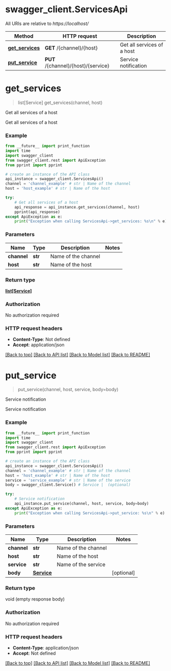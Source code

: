 # swagger_client.ServicesApi

All URIs are relative to *https://localhost/*

Method | HTTP request | Description
------------- | ------------- | -------------
[**get_services**](ServicesApi.md#get_services) | **GET** /{channel}/{host} | Get all services of a host
[**put_service**](ServicesApi.md#put_service) | **PUT** /{channel}/{host}/{service} | Service notification

# **get_services**
> list[Service] get_services(channel, host)

Get all services of a host

Get all services of a host

### Example
```python
from __future__ import print_function
import time
import swagger_client
from swagger_client.rest import ApiException
from pprint import pprint

# create an instance of the API class
api_instance = swagger_client.ServicesApi()
channel = 'channel_example' # str | Name of the channel
host = 'host_example' # str | Name of the host

try:
    # Get all services of a host
    api_response = api_instance.get_services(channel, host)
    pprint(api_response)
except ApiException as e:
    print("Exception when calling ServicesApi->get_services: %s\n" % e)
```

### Parameters

Name | Type | Description  | Notes
------------- | ------------- | ------------- | -------------
 **channel** | **str**| Name of the channel | 
 **host** | **str**| Name of the host | 

### Return type

[**list[Service]**](Service.md)

### Authorization

No authorization required

### HTTP request headers

 - **Content-Type**: Not defined
 - **Accept**: application/json

[[Back to top]](#) [[Back to API list]](../README.md#documentation-for-api-endpoints) [[Back to Model list]](../README.md#documentation-for-models) [[Back to README]](../README.md)

# **put_service**
> put_service(channel, host, service, body=body)

Service notification

Service notification

### Example
```python
from __future__ import print_function
import time
import swagger_client
from swagger_client.rest import ApiException
from pprint import pprint

# create an instance of the API class
api_instance = swagger_client.ServicesApi()
channel = 'channel_example' # str | Name of the channel
host = 'host_example' # str | Name of the host
service = 'service_example' # str | Name of the service
body = swagger_client.Service() # Service |  (optional)

try:
    # Service notification
    api_instance.put_service(channel, host, service, body=body)
except ApiException as e:
    print("Exception when calling ServicesApi->put_service: %s\n" % e)
```

### Parameters

Name | Type | Description  | Notes
------------- | ------------- | ------------- | -------------
 **channel** | **str**| Name of the channel | 
 **host** | **str**| Name of the host | 
 **service** | **str**| Name of the service | 
 **body** | [**Service**](Service.md)|  | [optional] 

### Return type

void (empty response body)

### Authorization

No authorization required

### HTTP request headers

 - **Content-Type**: application/json
 - **Accept**: Not defined

[[Back to top]](#) [[Back to API list]](../README.md#documentation-for-api-endpoints) [[Back to Model list]](../README.md#documentation-for-models) [[Back to README]](../README.md)

